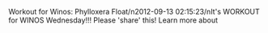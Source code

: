 Workout for Winos: Phylloxera Float/n2012-09-13 02:15:23/nIt\'s WORKOUT for WINOS Wednesday!!! Please \'share\' this! Learn more about
